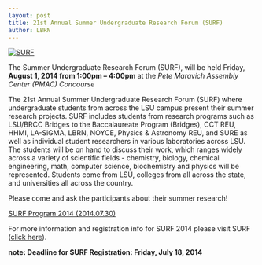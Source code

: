 ```yaml
---
layout: post
title: 21st Annual Summer Undergraduate Research Forum (SURF)
author: LBRN
---
```


[![SURF](/files/images/surf-poster.png)](/events/surf)

The Summer Undergraduate Research Forum (SURF), will be held Friday, **August 1, 2014 from 1:00pm – 4:00pm** at the *Pete Maravich Assembly Center (PMAC) Concourse*

The 21st Annual Summer Undergraduate Research Forum (SURF) where undergraduate students from across the LSU campus present their summer research projects. SURF includes students from research programs such as LSU/BRCC Bridges to the Baccalaureate Program (Bridges), CCT REU, HHMI, LA-SiGMA, LBRN, NOYCE, Physics & Astronomy REU, and SURE as well as individual student researchers in various laboratories across LSU. The students will be on hand to discuss their work, which ranges widely across a variety of scientific fields - chemistry, biology, chemical engineering, math, computer science, biochemistry and physics will be represented. Students come from LSU, colleges from all across the state, and universities all across the country.

Please come and ask the participants about their summer research!

[SURF Program 2014 (2014.07.30)](/files/docs/surf_2014_program.pdf)

For more information and registration info for SURF 2014 please visit SURF ([click here](/events/surf)).

**note: Deadline for SURF Registration: Friday, July 18, 2014**